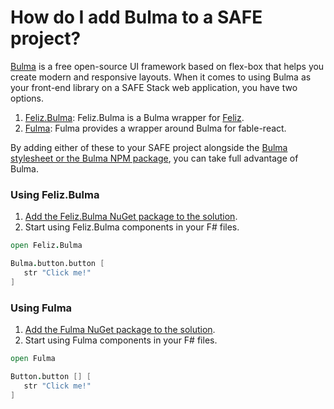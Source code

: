 # How do I add Bulma to a SAFE project?

[Bulma](https://bulma.io/documentation/) is a free open-source UI framework based on flex-box that helps you create modern and responsive layouts. When it comes to using Bulma as your front-end library on a SAFE Stack web application, you have two options.

1. [Feliz.Bulma](https://zaid-ajaj.github.io/Feliz/#/UIFrameworks/Bulma): Feliz.Bulma is a Bulma wrapper for [Feliz](https://zaid-ajaj.github.io/Feliz/#/).
1. [Fulma](https://fulma.github.io/Fulma/#fulma): Fulma provides a wrapper around Bulma for fable-react.

By adding either of these to your SAFE project alongside the [Bulma stylesheet or the Bulma NPM package](https://bulma.io/documentation/overview/start/), you can take full advantage of Bulma.

### Using Feliz.Bulma
1. [Add the Feliz.Bulma NuGet package to the solution](../package-management/add-nuget-package-to-client.md).
1. Start using Feliz.Bulma components in your F# files.
```fsharp
open Feliz.Bulma

Bulma.button.button [
   str "Click me!"
]
```

### Using Fulma
1. [Add the Fulma NuGet package to the solution](./../package-management/add-nuget-package-to-client.md).
1. Start using Fulma components in your F# files.
```fsharp
open Fulma

Button.button [] [
   str "Click me!"
]
```